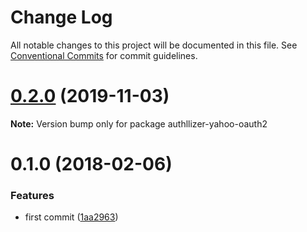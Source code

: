 # Change Log

All notable changes to this project will be documented in this file.
See [Conventional Commits](https://conventionalcommits.org) for commit guidelines.

# [0.2.0](https://github.com/yisraelx/authllizer/compare/v0.1.0...v0.2.0) (2019-11-03)

**Note:** Version bump only for package authllizer-yahoo-oauth2





<a name="0.1.0"></a>
# 0.1.0 (2018-02-06)


### Features

* first commit ([1aa2963](https://github.com/yisraelx/authllizer/commit/1aa2963))
